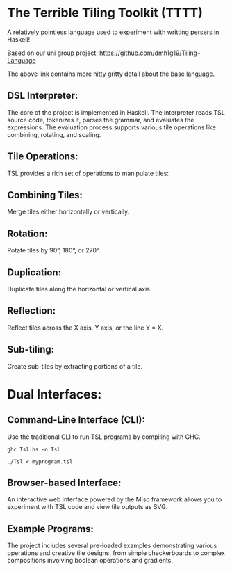 # The Terrible Tiling Toolkit (TTTT)
A relatively pointless language used to experiment with writting persers in Haskell! 

Based on our uni group project: https://github.com/dmh1g19/Tiling-Language

The above link contains more nitty gritty detail about the base language.

## DSL Interpreter:
The core of the project is implemented in Haskell. The interpreter reads TSL source code, tokenizes it, parses the grammar, and evaluates the expressions. The evaluation process supports various tile operations like combining, rotating, and scaling.

## Tile Operations:
TSL provides a rich set of operations to manipulate tiles:

## Combining Tiles:
Merge tiles either horizontally or vertically.

## Rotation: 
Rotate tiles by 90°, 180°, or 270°.

## Duplication: 
Duplicate tiles along the horizontal or vertical axis.

## Reflection: 
Reflect tiles across the X axis, Y axis, or the line Y = X.

## Sub-tiling: 
Create sub-tiles by extracting portions of a tile.

# Dual Interfaces:

## Command-Line Interface (CLI): 
Use the traditional CLI to run TSL programs by compiling with GHC.
```
ghc Tsl.hs -o Tsl
```
```
./Tsl < myprogram.tsl
```

## Browser-based Interface: 
An interactive web interface powered by the Miso framework allows you to experiment with TSL code and view tile outputs as SVG.

## Example Programs:
The project includes several pre-loaded examples demonstrating various operations and creative tile designs, from simple checkerboards to complex compositions involving boolean operations and gradients.